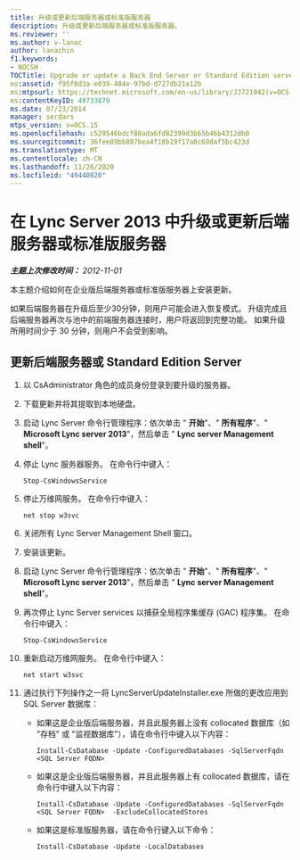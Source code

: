 ```yaml
---
title: 升级或更新后端服务器或标准版服务器
description: 升级或更新后端服务器或标准版服务器。
ms.reviewer: ''
ms.author: v-lanac
author: lanachin
f1.keywords:
- NOCSH
TOCTitle: Upgrade or update a Back End Server or Standard Edition server
ms:assetid: f95f8d3a-e039-484e-97bd-d727db21a12b
ms:mtpsurl: https://technet.microsoft.com/en-us/library/JJ721942(v=OCS.15)
ms:contentKeyID: 49733879
ms.date: 07/23/2014
manager: serdars
mtps_version: v=OCS.15
ms.openlocfilehash: c529546bdcf88ada6fd82399d3b65b46b4312db0
ms.sourcegitcommit: 36fee89bb887bea4f18b19f17a8c69daf5bc423d
ms.translationtype: MT
ms.contentlocale: zh-CN
ms.lasthandoff: 11/26/2020
ms.locfileid: "49440820"
---
```

# <a name="upgrade-or-update-a-back-end-server-or-standard-edition-server-in-lync-server-2013"></a>在 Lync Server 2013 中升级或更新后端服务器或标准版服务器

<div data-xmlns="http://www.w3.org/1999/xhtml">

<div class="topic" data-xmlns="http://www.w3.org/1999/xhtml" data-msxsl="urn:schemas-microsoft-com:xslt" data-cs="https://msdn.microsoft.com/">

<div data-asp="https://msdn2.microsoft.com/asp">



</div>

<div id="mainSection">

<div id="mainBody">

<span> </span>

_**主题上次修改时间：** 2012-11-01_

本主题介绍如何在企业版后端服务器或标准版服务器上安装更新。

如果后端服务器在升级后至少30分钟，则用户可能会进入恢复模式。 升级完成且后端服务器再次与池中的前端服务器连接时，用户将返回到完整功能。 如果升级所用时间少于 30 分钟，则用户不会受到影响。

<div>

## <a name="to-update-a-back-end-server-or-standard-edition-server"></a>更新后端服务器或 Standard Edition Server

1.  以 CsAdministrator 角色的成员身份登录到要升级的服务器。

2.  下载更新并将其提取到本地硬盘。

3.  启动 Lync Server 命令行管理程序：依次单击 " **开始**"、" **所有程序**"、" **Microsoft Lync server 2013**"，然后单击 " **Lync server Management shell**"。

4.  停止 Lync 服务器服务。 在命令行中键入：
    
        Stop-CsWindowsService

5.  停止万维网服务。 在命令行中键入：
    
        net stop w3svc

6.  关闭所有 Lync Server Management Shell 窗口。

7.  安装该更新。

8.  启动 Lync Server 命令行管理程序：依次单击 " **开始**"、" **所有程序**"、" **Microsoft Lync server 2013**"，然后单击 " **Lync server Management shell**"。

9.  再次停止 Lync Server services 以捕获全局程序集缓存 (GAC) 程序集。 在命令行中键入：
    
        Stop-CsWindowsService

10. 重新启动万维网服务。 在命令行中键入：
    
        net start w3svc

11. 通过执行下列操作之一将 LyncServerUpdateInstaller.exe 所做的更改应用到 SQL Server 数据库：
    
      - 如果这是企业版后端服务器，并且此服务器上没有 collocated 数据库（如 "存档" 或 "监视数据库"），请在命令行中键入以下内容：
        
            Install-CsDatabase -Update -ConfiguredDatabases -SqlServerFqdn <SQL Server FQDN>
    
      - 如果这是企业版后端服务器，并且此服务器上有 collocated 数据库，请在命令行中键入以下内容：
        
            Install-CsDatabase -Update -ConfiguredDatabases -SqlServerFqdn <SQL Server FQDN>  -ExcludeCollocatedStores
    
      - 如果这是标准版服务器，请在命令行键入以下命令：
        
            Install-CsDatabase -Update -LocalDatabases

</div>

</div>

<span> </span>

</div>

</div>

</div>

